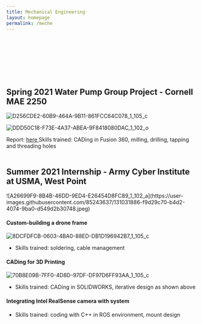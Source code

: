 ```yaml
---
title: Mechanical Engineering
layout: homepage
permalink: /meche
---
```


<br>
<br>
<br>
<br>
<br>
<br>

<h2> 
  Spring 2021 Water Pump Group Project - Cornell MAE 2250
</h2>

<!---
<h4> 
  Product Photos
</h4>
--->
![D256CDE2-60B9-464A-9B11-861FCC64C078_1_105_c](https://user-images.githubusercontent.com/85243637/131031499-12d37e36-decc-448b-8fe1-1c1ca5a303e7.jpeg)

![DDD50C18-F73E-4A37-ABEA-9F8418080DAC_1_102_o](https://user-images.githubusercontent.com/85243637/131031518-42832d3b-934d-4e25-a089-485ed1bbf763.jpeg)

<body> 
  Report: <a href= "https://drive.google.com/file/d/1rhWu1hSy8w7UGFqcLZ9dSepFJnpRx_bB/view" target="_blank"> here </a> 
  Skills trained: CADing in Fusion 360, milling, drilling, tapping and threading holes
</body>

<br>
<br>

<h2> 
  Summer 2021 Internship - Army Cyber Institute at USMA, West Point 
</h2>
![A26699F9-8B4B-46DD-9ED4-E26454D8FC89_1_102_a](https://user-images.githubusercontent.com/85243637/131031886-f9d29c70-b4d2-4074-9ba0-d549d2b30748.jpeg)

<h4> 
  Custom-building a drone frame
</h4>

![8DCFDFCB-0603-4BA0-88ED-DB1D196942B7_1_105_c](https://user-images.githubusercontent.com/85243637/131032916-c5856fd5-aa33-4ea3-add1-c22d69513753.jpeg)

<body> 
  
  * Skills trained: soldering, cable management
</body>

<h4> 
  CADing for 3D Printing
</h4>

![70B8E09B-7FF0-4D8D-97DF-DF97D6FF93AA_1_105_c](https://user-images.githubusercontent.com/85243637/131031694-110a3096-ad70-40a4-bc18-5041508d6afc.jpeg)

<body>   
  
  * Skills trained: CADing in SOLIDWORKS, iterative design as shown above

</body>

<h4> 
  Integrating Intel RealSense camera with system
</h4>
<body>   
  
  * Skills trained: coding with C++ in ROS environment, mount design

</body>

<!---
<h2> 
  Robotics club projects - Combat Robotics @ Cornell
</h2>

<h4> 
  2020-21 Sportsman Robot Subteam Project
</h4>

<h4> 
  Summer 2020 3lb Robot Group Project
</h4>
--->
